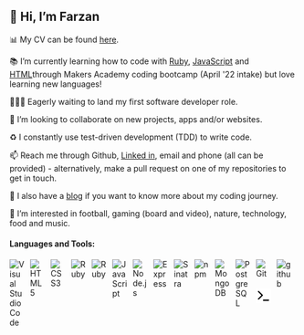 ## 👋 Hi, I’m Farzan

<p>📊 My CV can be found <a href="https://github.com/Farzan-I/Farzan-CV/blob/main/README.md">here</a>.

<p>📚 I’m currently learning how to code with <a href="https://github.com/Farzan-I?tab=repositories&q=&type=&language=ruby&sort=">Ruby</a>, <a href="https://github.com/Farzan-I?tab=repositories&q=&type=&language=javascript&sort=">JavaScript</a> and <a href="https://github.com/Farzan-I?tab=repositories&q=&type=&language=html&sort=">HTML</a>through Makers Academy coding bootcamp (April '22 intake) but love learning new languages!</p>

<p>🧑🏻‍💻 Eagerly waiting to land my first software developer role.</p>

<p>🤝 I’m looking to collaborate on new projects, apps and/or websites.</p>

<p>♻️ I constantly use test-driven development (TDD) to write code.</p>

<p>📫 Reach me through Github, <a href="https://www.linkedin.com/in/farzan-imanzadeh-079a95a3/">Linked in</a>, email and phone (all can be provided) - alternatively, make a pull request on one of my repositories to get in touch.</p>

<p>📝 I also have a <a href="https://medium.com/@farzanimanzadeh">blog</a> if you want to know more about my coding journey.

<p>🧠 I’m interested in football, gaming (board and video), nature, technology, food and music.</p>

#### Languages and Tools:

<img align="left" alt="Visual Studio Code" width="26px" src="https://cdn.jsdelivr.net/gh/devicons/devicon/icons/vscode/vscode-original.svg" style="padding-right:10px;">
<img align="left" alt="HTML5" width="26px" src="https://cdn.jsdelivr.net/gh/devicons/devicon/icons/html5/html5-original.svg" style="padding-right:10px;">
<img align="left" alt="CSS3" width="26px" src="https://cdn.jsdelivr.net/gh/devicons/devicon/icons/css3/css3-original.svg" style="padding-right:10px;">
<img align="left" alt="Ruby" width="26px" src="https://cdn.jsdelivr.net/gh/devicons/devicon/icons/ruby/ruby-original.svg" style="padding-right:10px;">
<img align="left" alt="Ruby" width="26px" src="https://cdn.jsdelivr.net/gh/devicons/devicon/icons/rspec/rspec-original.svg" style="padding-right:10px;">
<img align="left" alt="JavaScript" width="26px" src="https://cdn.jsdelivr.net/gh/devicons/devicon/icons/javascript/javascript-original.svg" style="padding-right:10px;">
<img align="left" alt="Node.js" width="26px" src="https://cdn.jsdelivr.net/gh/devicons/devicon/icons/nodejs/nodejs-original.svg" style="padding-right:10px;">
<img align="left" alt="Express" width="26px" src="https://cdn.jsdelivr.net/gh/devicons/devicon/icons/express/express-original.svg" style="padding-right:10px;">
<img align="left" alt="Sinatra" width="26px" src="https://hackr.io/tutorials/learn-sinatra/logo/logo-sinatra?ver=1557508011" style="padding-right:10px;">
<img align="left" alt="npm" width="26px" src="https://user-images.githubusercontent.com/25181517/121401671-49102800-c959-11eb-9f6f-74d49a5e1774.png" style="padding-right:10px;">
<img align="left" alt="MongoDB" width="26px" src="https://cdn.jsdelivr.net/gh/devicons/devicon/icons/mongodb/mongodb-original.svg" style="padding-right:10px;">
<img align="left" alt="PostgreSQL" width="26px" src="https://user-images.githubusercontent.com/25181517/117208740-bfb78400-adf5-11eb-97bb-09072b6bedfc.png" style="padding-right:10px;">
<img align="left" alt="Git" width="26px" src="https://user-images.githubusercontent.com/25181517/117364277-fc4eb280-aebd-11eb-8769-a3583c6a2037.png"
style="padding-right:10px;">
<img align="left" alt="github" width="26px" src="https://user-images.githubusercontent.com/25181517/117364276-fc4eb280-aebd-11eb-92ba-8a6ef74b7313.png" style="padding-right:10px;">
<img align="left" alt="Terminal" width="26px" src="https://raw.githubusercontent.com/codeSTACKr/codeSTACKr/master/img/terminal-light.svg" style="padding-right:10px;">

